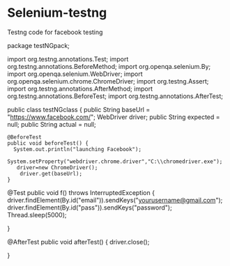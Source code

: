 # Selenium-testng
Testng code for facebook testing

package testNGpack;

import org.testng.annotations.Test;
import org.testng.annotations.BeforeMethod;
import org.openqa.selenium.By;
import org.openqa.selenium.WebDriver;
import org.openqa.selenium.chrome.ChromeDriver;
import org.testng.Assert;
import org.testng.annotations.AfterMethod;
import org.testng.annotations.BeforeTest;
import org.testng.annotations.AfterTest;

public class testNGclass {
	public String baseUrl = "https://www.facebook.com/";
	WebDriver driver;
	public String expected = null;
    public String actual = null;


    @BeforeTest
    public void beforeTest() {
  	  System.out.println("launching Facebook");
  	  System.setProperty("webdriver.chrome.driver","C:\\chromedriver.exe");
  	   driver=new ChromeDriver();
  		driver.get(baseUrl);
    }

  @Test
  public void f() throws InterruptedException {
      driver.findElement(By.id("email")).sendKeys("yourusername@gmail.com");
      driver.findElement(By.id("pass")).sendKeys("password");
      Thread.sleep(5000);


  }


  @AfterTest
  public void afterTest() {
	  driver.close();

  }
